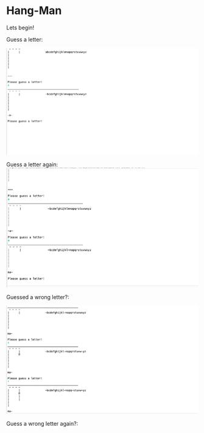 # Hang-Man
Lets begin!

Guess a letter:

![](https://github.com/zkhan33/Hang-Man/blob/master/Images/Guess%20a%20letter.png)


Guess a letter again:
![](https://github.com/zkhan33/Hang-Man/blob/master/Images/Guess%20a%20letter%201.png)

Guessed a wrong letter?:

![](https://github.com/zkhan33/Hang-Man/blob/master/Images/Guessed%20the%20wrong%20letter%20.png)

Guess a wrong letter again?:

![]()
